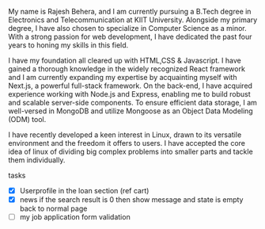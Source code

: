 My name is Rajesh Behera, and I am currently pursuing a B.Tech degree in Electronics and Telecommunication at KIIT University. Alongside my primary degree, I have also chosen to specialize in Computer Science as a minor. With a strong passion for web development, I have dedicated the past four years to honing my skills in this field.

I have my foundation all cleared up with HTML,CSS & Javascript.
I have gained a thorough knowledge  in the widely recognized React framework and I am currently expanding my expertise by acquainting myself with Next.js, a powerful full-stack framework.
On the back-end, I have acquired experience working with Node.js and Express, enabling me to build robust and scalable server-side components. To ensure efficient data storage, I am well-versed in MongoDB and utilize Mongoose as an Object Data Modeling (ODM) tool.

 I have recently developed a keen interest in Linux, drawn to its versatile environment and the freedom it offers to users. I have accepted the core idea of linux of dividing big complex problems into smaller parts and tackle them individually.

 tasks
 - [x] Userprofile in the loan section (ref cart)
 - [x] news if the search result is 0 then show message and state is empty back to normal page
 - [ ] my job application form validation
